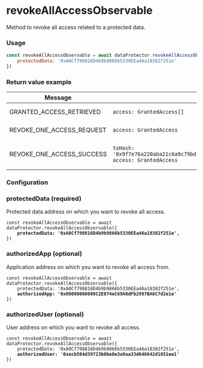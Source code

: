 # revokeAllAccessObservable

Method to revoke all access related to a protected data.

### Usage

```javascript
const revokeAllAccessObservable = await dataProtector.revokeAllAccessObservable({
    protectedData: '0xA0Cf798816D4b9b9866b5330EEa46a18382f251e'
})
```

### Return value example

<table><thead><tr><th width="310">Message</th><th>Return value</th></tr></thead><tbody><tr><td>GRANTED_ACCESS_RETRIEVED</td><td><pre class="language-javascript"><code class="lang-javascript">access: GrantedAccess[]
</code></pre></td></tr><tr><td>REVOKE_ONE_ACCESS_REQUEST</td><td><pre class="language-javascript"><code class="lang-javascript">access: GrantedAccess
</code></pre></td></tr><tr><td>REVOKE_ONE_ACCESS_SUCCESS</td><td><pre class="language-javascript"><code class="lang-javascript">txHash: '0x9f7e76a220aba21c6a9c79bd1680eaf33b10afc2127593fd7e9a9e2b03c2c9fd',
access: GrantedAccess
</code></pre></td></tr></tbody></table>

### Configuration

### protectedData (required)

Protected data address on which you want to revoke all access.

<pre class="language-javascript"><code class="lang-javascript">const revokeAllAccessObservable = await dataProtector.revokeAllAccessObservable({
<strong>    protectedData: '0xA0Cf798816D4b9b9866b5330EEa46a18382f251e',
</strong>})
</code></pre>

### authorizedApp (optional)

Application address on which you want to revoke all access from.

<pre class="language-javascript"><code class="lang-javascript">const revokeAllAccessObservable = await dataProtector.revokeAllAccessObservable({
    protectedData: '0xA0Cf798816D4b9b9866b5330EEa46a18382f251e',
<strong>    authorizedApp: '0x00000000000C2E074eC69A0dFb2997BA6C7d2e1e'
</strong>})
</code></pre>

### authorizedUser (optional)

User address on which you want to revoke all access.

<pre class="language-javascript"><code class="lang-javascript">const revokeAllAccessObservable = await dataProtector.revokeAllAccessObservable({
    protectedData: '0xA0Cf798816D4b9b9866b5330EEa46a18382f251e',
<strong>    authorizedUser: '0xecb504d39723b0be0e3a9aa33d646642d1051ee1'
</strong>})
</code></pre>
